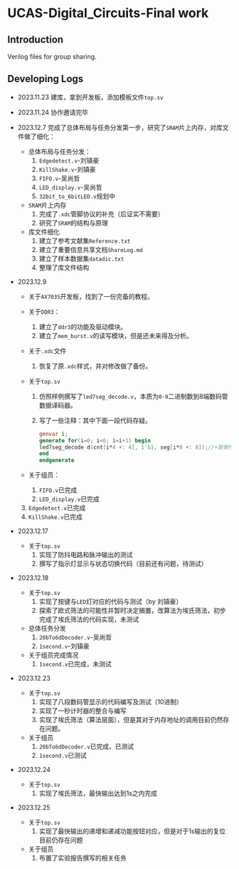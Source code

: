 # UCAS-Digital_Circuits-Final work

## Introduction

Verilog files for group sharing.

## Developing Logs

- 2023.11.23 建库，拿到开发板，添加模板文件`top.sv`

- 2023.11.24 协作邀请完毕

- 2023.12.7 完成了总体布局与任务分发第一步，研究了`SRAM`片上内存，对库文件做了细化：

  - 总体布局与任务分发：
    1. `Edgedetect.v`-刘镇豪
    2. `KillShake.v`-刘镇豪
    3. `FIFO.v`-吴尚哲
    4. `LED_display.v`-吴尚哲
    5. `32bit_to_6bitLED.v`规划中
  - `SRAM`片上内存
    1. 完成了`.xdc`管脚协议的补充（后证实不需要）
    2. 研究了`SRAM`的结构与原理
  - 库文件细化
    1. 建立了参考文献集`Reference.txt`
    2. 建立了重要信息共享文档`ShareLog.md`
    3. 建立了样本数据集`datadic.txt`
    4. 整理了库文件结构

- 2023.12.9

  - 关于`AX7035`开发板，找到了一份完备的教程。

  - 关于`DDR3`：

    1. 建立了`ddr3`的功能及驱动模块。
    2. 建立了`mem_burst.v`的读写模块，但是还未来得及分析。

  - 关于`.xdc`文件

    1. 恢复了原`.xdc`样式，并对修改做了备份。

  - 关于`top.sv`

    1. 仿照样例撰写了`led7seg_decode.v`，本质为`0-9`二进制数到8端数码管数据译码器。

    2. 写了一些注释：其中下面一段代码存疑。

       ```verilog
       genvar i;
       generate for(i=0; i<6; i=i+1) begin
       led7seg_decode d(cnt[i*4 +: 4], 1'b1, seg[i*8 +: 8]);//+是做什么的？
       end
       endgenerate
       ```

  - 关于组员：

    1. `FIFO.v`已完成
    2. `LED_display.v`已完成
  3. `Edgedetect.v`已完成
    4. `KillShake.v`已完成
  
- 2023.12.17

  - 关于`top.sv`
    1. 实现了防抖电路和脉冲输出的测试
    2. 撰写了指示灯显示与状态切换代码（目前还有问题，待测试）
  
- 2023.12.18

  - 关于`top.sv`
    1. 实现了按键与`LED`灯对应的代码与测试（by 刘镇豪）
    2. 探索了欧式筛法的可能性并暂时决定搁置，改算法为埃氏筛法，初步完成了埃氏筛法的代码实现，未测试
  - 总体任务分发
    1. `20bTo6dDecoder.v`-吴尚哲
    2. `1second.v`-刘镇豪
  - 关于组员完成情况
    1. `1second.v`已完成，未测试
  
- 2023.12.23

  - 关于`top.sv`
    1. 实现了八段数码管显示的代码编写及测试（10进制）
    2. 实现了一秒计时器的整合与编写
    3. 实现了埃氏筛法（算法层面），但是其对于内存地址的调用目前仍然存在问题。
  - 关于组员
    1. `20bTo6dDecoder.v`已完成，已测试
    2. `1second.v`已测试

- 2023.12.24

  - 关于`top.sv`
    1. 实现了埃氏筛法，最快输出达到1s之内完成

- 2023.12.25

  - 关于`top.sv`
    1. 实现了最快输出的递增和递减功能按钮对应，但是对于1s输出的复位目前仍存在问题
  - 关于组员
    1. 布置了实验报告撰写的相关任务